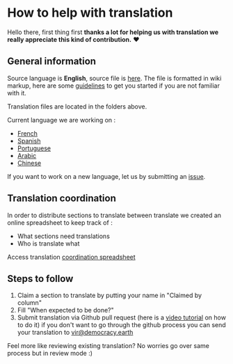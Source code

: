 # How to help with translation

Hello there, first thing first **thanks a lot for helping us with translation we really appreciate this kind of contribution.** ❤️

## General information

Source language is **English**, source file is [here](https://github.com/DemocracyEarth/paper/blob/master/README.mediawiki). The file is formatted in wiki markup, here are some [guidelines](https://www.mediawiki.org/wiki/Help:Formatting) to get you started if you are not familiar with it.

Translation files are located in the folders above.

Current language we are working on :
- [French](https://github.com/DemocracyEarth/paper/tree/master/translations/french)
- [Spanish](https://github.com/DemocracyEarth/paper/tree/master/translations/spanish)
- [Portuguese](https://github.com/DemocracyEarth/paper/tree/master/translations/portuguese)
- [Arabic](https://github.com/DemocracyEarth/paper/tree/master/translations/arabic)
- [Chinese](https://github.com/DemocracyEarth/paper/tree/master/translations/chinese)

If you want to work on a new language, let us by submitting an [issue](https://github.com/DemocracyEarth/paper/issues).

## Translation coordination

In order to distribute sections to translate between translate we created an online spreadsheet to keep track of :
- What sections need translations
- Who is translate what

Access translation [coordination spreadsheet](https://docs.google.com/spreadsheets/d/1fB0-5RKyFFXbASLuW1esZG34NACAAWWeiocnbRs5Rcs/)

## Steps to follow

1. Claim a section to translate by putting your name in "Claimed by column"
2. Fill "When expected to be done?"
3. Submit translation via Github pull request (here is a [video tutorial](https://www.youtube.com/watch?v=1lN1RAU2IHU&feature=youtu.be) on how to do it) if you don't want to go through the github process you can send your translation to vir@democracy.earth

Feel more like reviewing existing translation? No worries go over same process but in review mode :)
